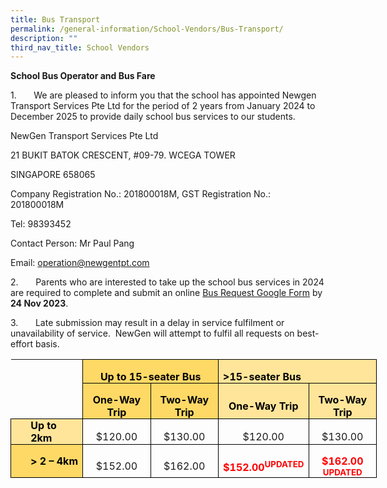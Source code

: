```yaml
---
title: Bus Transport
permalink: /general-information/School-Vendors/Bus-Transport/
description: ""
third_nav_title: School Vendors
---
```

**School Bus Operator and Bus Fare**

1.&nbsp;&nbsp;&nbsp;&nbsp;&nbsp;&nbsp; We are pleased to inform you that the school has appointed Newgen Transport Services Pte Ltd for the period of 2 years from January 2024 to December 2025 to provide daily school bus services to our students.

NewGen Transport Services Pte Ltd

21 BUKIT BATOK CRESCENT, #09-79. WCEGA TOWER

SINGAPORE 658065

Company Registration No.: 201800018M, GST Registration No.: 201800018M

Tel: 98393452

Contact Person: Mr Paul Pang

Email: [operation@newgentpt.com](mailto:operation@newgentpt.com)

2.&nbsp;&nbsp;&nbsp;&nbsp;&nbsp;&nbsp; Parents who are interested to take up the school bus services in 2024 are required to complete and submit an online [Bus Request Google Form](https://forms.gle/sMQpnybDTnLuwQA39)  by **24 Nov 2023**.

3.&nbsp;&nbsp;&nbsp;&nbsp;&nbsp;&nbsp; Late submission may result in a delay in service fulfilment or unavailability of service.&nbsp; NewGen will attempt to fulfil all requests on best-effort basis.

<table class="MsoTableGrid" border="1" cellspacing="0" cellpadding="0" width="586" style="width:439.45pt;border-collapse:collapse;border:none;mso-border-alt:
 solid windowtext .5pt;mso-yfti-tbllook:1184;mso-padding-alt:0in 5.4pt 0in 5.4pt"><tbody><tr style="mso-yfti-irow:0;mso-yfti-firstrow:yes;height:28.35pt;mso-height-rule:
  exactly"><td width="132" style="width:99.25pt;border:none;border-right:solid windowtext 1.0pt;
  mso-border-right-alt:solid windowtext .5pt;padding:0in 5.4pt 0in 5.4pt;
  height:28.35pt;mso-height-rule:exactly"><p class="MsoNormal" align="center" style="margin-bottom:0in;text-align:center;
  line-height:normal">&nbsp;</p></td><td width="227" colspan="2" style="width:170.1pt;border:solid windowtext 1.0pt;
  border-left:none;mso-border-left-alt:solid windowtext .5pt;mso-border-alt:
  solid windowtext .5pt;background:#FFD966;mso-background-themecolor:accent4;
  mso-background-themetint:153;padding:0in 5.4pt 0in 5.4pt;height:28.35pt;
  mso-height-rule:exactly"><p class="MsoNormal" align="center" style="margin-bottom:0in;text-align:center;
  line-height:normal"><b><span style="font-size:12.0pt;color:black;mso-color-alt:
  windowtext">Up to 15-seater Bus</span></b><b><span style="font-size:12.0pt"></span></b></p></td><td width="227" colspan="2" style="width:170.1pt;border:solid windowtext 1.0pt;
  border-left:none;mso-border-left-alt:solid windowtext .5pt;mso-border-alt:
  solid windowtext .5pt;background:#FFE599;mso-background-themecolor:accent4;
  mso-background-themetint:102;padding:0in 5.4pt 0in 5.4pt;height:28.35pt;
  mso-height-rule:exactly"><p class="MsoListParagraph" style="margin-bottom:0in;mso-add-space:auto;
  line-height:normal"><b><span style="font-size:12.0pt;color:black;mso-color-alt:
  windowtext">&gt;15-seater Bus</span></b><b><span style="font-size:12.0pt"></span></b></p></td></tr><tr style="mso-yfti-irow:1;height:28.35pt;mso-height-rule:exactly"><td width="132" style="width:99.25pt;border-top:none;border-left:none;
  border-bottom:solid windowtext 1.0pt;border-right:solid windowtext 1.0pt;
  mso-border-bottom-alt:solid windowtext .5pt;mso-border-right-alt:solid windowtext .5pt;
  padding:0in 5.4pt 0in 5.4pt;height:28.35pt;mso-height-rule:exactly"><p class="MsoNormal" align="center" style="margin-bottom:0in;text-align:center;
  line-height:normal">&nbsp;</p></td><td width="113" style="width:85.05pt;border-top:none;border-left:none;
  border-bottom:solid windowtext 1.0pt;border-right:solid windowtext 1.0pt;
  mso-border-top-alt:solid windowtext .5pt;mso-border-left-alt:solid windowtext .5pt;
  mso-border-alt:solid windowtext .5pt;background:#FFD966;mso-background-themecolor:
  accent4;mso-background-themetint:153;padding:0in 5.4pt 0in 5.4pt;height:28.35pt;
  mso-height-rule:exactly"><p class="MsoNormal" align="center" style="margin-bottom:0in;text-align:center;
  line-height:normal"><b><span style="font-size:12.0pt;color:black;mso-color-alt:
  windowtext">One-Way Trip</span></b><b><span style="font-size:12.0pt"></span></b></p></td><td width="113" style="width:85.05pt;border:solid windowtext 1.0pt;border-left:
  none;mso-border-left-alt:solid windowtext .5pt;mso-border-alt:solid windowtext .5pt;
  background:#FFD966;mso-background-themecolor:accent4;mso-background-themetint:
  153;padding:0in 5.4pt 0in 5.4pt;height:28.35pt;mso-height-rule:exactly"><p class="MsoNormal" align="center" style="margin-bottom:0in;text-align:center;
  line-height:normal"><b><span style="font-size:12.0pt;color:black;mso-color-alt:
  windowtext">Two-Way Trip</span></b><b><span style="font-size:12.0pt"></span></b></p></td><td width="113" style="width:85.05pt;border-top:none;border-left:none;
  border-bottom:solid windowtext 1.0pt;border-right:solid windowtext 1.0pt;
  mso-border-top-alt:solid windowtext .5pt;mso-border-left-alt:solid windowtext .5pt;
  mso-border-alt:solid windowtext .5pt;background:#FFE599;mso-background-themecolor:
  accent4;mso-background-themetint:102;padding:0in 5.4pt 0in 5.4pt;height:28.35pt;
  mso-height-rule:exactly"><p class="MsoNormal" align="center" style="margin-bottom:0in;text-align:center;
  line-height:normal"><b><span style="font-size:12.0pt;color:black;mso-color-alt:
  windowtext">One-Way Trip</span></b><b><span style="font-size:12.0pt"></span></b></p></td><td width="113" style="width:85.05pt;border-top:none;border-left:none;
  border-bottom:solid windowtext 1.0pt;border-right:solid windowtext 1.0pt;
  mso-border-top-alt:solid windowtext .5pt;mso-border-left-alt:solid windowtext .5pt;
  mso-border-alt:solid windowtext .5pt;background:#FFE599;mso-background-themecolor:
  accent4;mso-background-themetint:102;padding:0in 5.4pt 0in 5.4pt;height:28.35pt;
  mso-height-rule:exactly"><p class="MsoNormal" align="center" style="margin-bottom:0in;text-align:center;
  line-height:normal"><b><span style="font-size:12.0pt;color:black;mso-color-alt:
  windowtext">Two-Way Trip</span></b><b><span style="font-size:12.0pt"></span></b></p></td></tr><tr style="mso-yfti-irow:2;height:28.35pt;mso-height-rule:exactly"><td width="132" style="width:99.25pt;border:solid windowtext 1.0pt;border-top:
  none;mso-border-top-alt:solid windowtext .5pt;mso-border-alt:solid windowtext .5pt;
  background:#FFE599;mso-background-themecolor:accent4;mso-background-themetint:
  102;padding:0in 5.4pt 0in 5.4pt;height:28.35pt;mso-height-rule:exactly"><p class="MsoListParagraph" style="margin-top:0in;margin-right:0in;margin-bottom:
  0in;margin-left:.25in;mso-add-space:auto;line-height:normal"><b><span style="font-size:12.0pt;color:black;mso-color-alt:windowtext">Up to 2km</span></b><b><span style="font-size:12.0pt"></span></b></p></td><td width="113" style="width:85.05pt;border-top:none;border-left:none;
  border-bottom:solid windowtext 1.0pt;border-right:solid windowtext 1.0pt;
  mso-border-top-alt:solid windowtext .5pt;mso-border-left-alt:solid windowtext .5pt;
  mso-border-alt:solid windowtext .5pt;padding:0in 5.4pt 0in 5.4pt;height:28.35pt;
  mso-height-rule:exactly"><p class="MsoNormal" align="center" style="margin-bottom:0in;text-align:center;
  line-height:normal">$120.00</p></td><td width="113" style="width:85.05pt;border-top:none;border-left:none;
  border-bottom:solid windowtext 1.0pt;border-right:solid windowtext 1.0pt;
  mso-border-top-alt:solid windowtext .5pt;mso-border-left-alt:solid windowtext .5pt;
  mso-border-alt:solid windowtext .5pt;padding:0in 5.4pt 0in 5.4pt;height:28.35pt;
  mso-height-rule:exactly"><p class="MsoNormal" align="center" style="margin-bottom:0in;text-align:center;
  line-height:normal">$130.00</p></td><td width="113" style="width:85.05pt;border-top:none;border-left:none;
  border-bottom:solid windowtext 1.0pt;border-right:solid windowtext 1.0pt;
  mso-border-top-alt:solid windowtext .5pt;mso-border-left-alt:solid windowtext .5pt;
  mso-border-alt:solid windowtext .5pt;padding:0in 5.4pt 0in 5.4pt;height:28.35pt;
  mso-height-rule:exactly"><p class="MsoNormal" align="center" style="margin-bottom:0in;text-align:center;
  line-height:normal">$120.00</p></td><td width="113" style="width:85.05pt;border-top:none;border-left:none;
  border-bottom:solid windowtext 1.0pt;border-right:solid windowtext 1.0pt;
  mso-border-top-alt:solid windowtext .5pt;mso-border-left-alt:solid windowtext .5pt;
  mso-border-alt:solid windowtext .5pt;padding:0in 5.4pt 0in 5.4pt;height:28.35pt;
  mso-height-rule:exactly"><p class="MsoNormal" align="center" style="margin-bottom:0in;text-align:center;
  line-height:normal">$130.00</p></td></tr><tr style="mso-yfti-irow:3;mso-yfti-lastrow:yes;height:28.35pt;mso-height-rule:
  exactly"><td width="132" style="width:99.25pt;border:solid windowtext 1.0pt;border-top:
  none;mso-border-top-alt:solid windowtext .5pt;mso-border-alt:solid windowtext .5pt;
  background:#FFD966;mso-background-themecolor:accent4;mso-background-themetint:
  153;padding:0in 5.4pt 0in 5.4pt;height:28.35pt;mso-height-rule:exactly"><p class="MsoListParagraph" style="margin-top:0in;margin-right:0in;margin-bottom:
  0in;margin-left:.25in;mso-add-space:auto;line-height:normal"><b><span style="font-size:12.0pt;color:black;mso-color-alt:windowtext">&gt; 2 – 4km</span></b><b><span style="font-size:12.0pt"></span></b></p></td><td width="113" style="width:85.05pt;border-top:none;border-left:none;
  border-bottom:solid windowtext 1.0pt;border-right:solid windowtext 1.0pt;
  mso-border-top-alt:solid windowtext .5pt;mso-border-left-alt:solid windowtext .5pt;
  mso-border-alt:solid windowtext .5pt;padding:0in 5.4pt 0in 5.4pt;height:28.35pt;
  mso-height-rule:exactly"><p class="MsoNormal" align="center" style="margin-bottom:0in;text-align:center;
  line-height:normal">$152.00</p></td><td width="113" style="width:85.05pt;border-top:none;border-left:none;
  border-bottom:solid windowtext 1.0pt;border-right:solid windowtext 1.0pt;
  mso-border-top-alt:solid windowtext .5pt;mso-border-left-alt:solid windowtext .5pt;
  mso-border-alt:solid windowtext .5pt;padding:0in 5.4pt 0in 5.4pt;height:28.35pt;
  mso-height-rule:exactly"><p class="MsoNormal" align="center" style="margin-bottom:0in;text-align:center;
  line-height:normal">$162.00</p></td><td width="113" style="width:85.05pt;border-top:none;border-left:none;
  border-bottom:solid windowtext 1.0pt;border-right:solid windowtext 1.0pt;
  mso-border-top-alt:solid windowtext .5pt;mso-border-left-alt:solid windowtext .5pt;
  mso-border-alt:solid windowtext .5pt;padding:0in 5.4pt 0in 5.4pt;height:28.35pt;
  mso-height-rule:exactly"><p class="MsoNormal" align="center" style="margin-bottom:0in;text-align:center;
  line-height:normal"><b><span style="color:red">$152.00<sup>UPDATED</sup><span style="background:yellow;mso-highlight:yellow"></span></span></b></p></td><td width="113" style="width:85.05pt;border-top:none;border-left:none;
  border-bottom:solid windowtext 1.0pt;border-right:solid windowtext 1.0pt;
  mso-border-top-alt:solid windowtext .5pt;mso-border-left-alt:solid windowtext .5pt;
  mso-border-alt:solid windowtext .5pt;padding:0in 5.4pt 0in 5.4pt;height:28.35pt;
  mso-height-rule:exactly"><p class="MsoNormal" align="center" style="margin-bottom:0in;text-align:center;
  line-height:normal"><b><span style="color:red">$162.00<sup> UPDATED</sup><span style="background:yellow;mso-highlight:yellow"></span></span></b></p></td></tr></tbody></table>